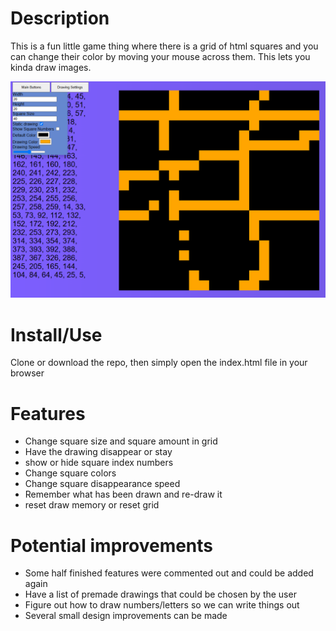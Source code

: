 # Description
This is a fun little game thing where there is a grid of html squares and you can change their color by moving your mouse across them.
This lets you kinda draw images.

![preview](preview.png "preview")

# Install/Use
Clone or download the repo, then simply open the index.html file in your browser

# Features
- Change square size and square amount in grid
- Have the drawing disappear or stay
- show or hide square index numbers
- Change square colors
- Change square disappearance speed
- Remember what has been drawn and re-draw it
- reset draw memory or reset grid

# Potential improvements
- Some half finished features were commented out and could be added again
- Have a list of premade drawings that could be chosen by the user
- Figure out how to draw numbers/letters so we can write things out
- Several small design improvements can be made
